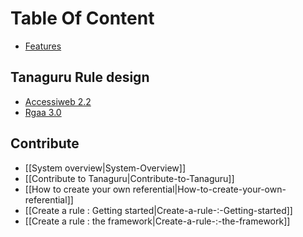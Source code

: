 # Table Of Content
* [Features](https://github.com/Tanaguru/Tanaguru/wiki#features)

## Tanaguru Rule design
* [Accessiweb 2.2](https://github.com/Tanaguru/Tanaguru-rules-AccessiWeb-2.2-doc/wiki)
* [Rgaa 3.0](https://github.com/Tanaguru/Tanaguru-rules-RGAA-3-doc/wiki)

## Contribute
* [[System overview|System-Overview]]
* [[Contribute to Tanaguru|Contribute-to-Tanaguru]]
* [[How to create your own referential|How-to-create-your-own-referential]]
* [[Create a rule : Getting started|Create-a-rule-:-Getting-started]]
* [[Create a rule : the framework|Create-a-rule-:-the-framework]]

